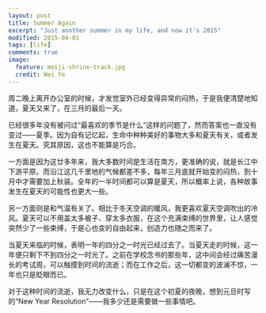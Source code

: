 ```yaml
---
layout: post
title: Summer Again
excerpt: "Just another summer in my life, and now it's 2015"
modified: 2015-04-01
tags: [life]
comments: true
image:
  feature: meiji-shrine-track.jpg
  credit: Wei Ye
---
```


周二晚上离开办公室的时候，才发觉室外已经变得异常的闷热，于是我便清楚地知道，夏天又来了，在三月的最后一天。

已经很多年没有被问过“最喜欢的季节是什么”这样的问题了，然而答案也一直没有变过——夏季。因为自有记忆起，生命中种种美好的事物大多和夏天有关，或者发生在夏天。究其原因，这也不能算是巧合。

一方面是因为这廿多年来，我大多数时间是生活在南方，更准确的说，就是长江中下游平原。而沿江这几千里地的气候都差不多，每年三月底就开始变的闷热，到十月中才需要加上秋装。全年的一半时间都可以算是夏天，所以概率上说，各种故事发生在夏天的可能性也更大一些。

另一方面则是和气温有关了。相比于冬天空调的暖风，我更喜欢夏天空调吹出的冷风。夏天可以不用盖太多被子、穿太多衣服，在这个充满束缚的世界里，让人感觉突然少了一些束缚，于是心也变的自由起来，创造力也随之而来了。

当夏天来临的时候，表明一年的四分之一时光已经过去了。当夏天走的时候，这一年便只剩下不到四分之一时光了。之前在学校念书的那些年，这中间会经过痛苦漫长的考试周，可以触摸到时间的流逝；而在工作之后，这一切都变的波澜不惊，一年也只是眨眼而已。

对于这种时间的流逝，我无力改变什么，只是在这个初夏的夜晚，想到元旦时写的“New Year Resolution”——我多少还是需要做一些事情吧。
